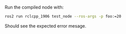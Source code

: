 Run the compiled node with:

```bash
ros2 run rclcpp_1906 test_node --ros-args -p foo:=20
```

Should see the expected error mesage.
